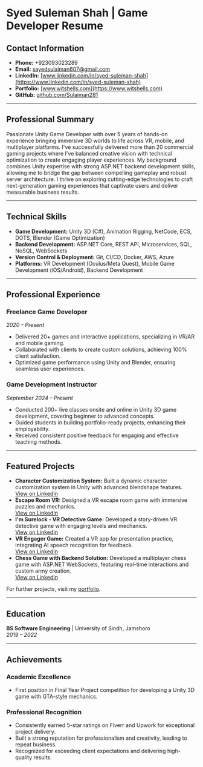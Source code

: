 # Syed Suleman Shah | Game Developer Resume

## Contact Information
- **Phone:** +923093023289
- **Email:** [sayedsulaiman607@gmail.com](mailto:sayedsulaiman607@gmail.com)
- **LinkedIn:** [www.linkedin.com/in/syed-suleman-shah](https://www.linkedin.com/in/syed-suleman-shah)
- **Portfolio:** [www.witshells.com](https://www.witshells.com)
- **GitHub:** [github.com/Sulaiman281](https://github.com/Sulaiman281)

---

## Professional Summary
Passionate Unity Game Developer with over 5 years of hands-on experience bringing immersive 3D worlds to life across VR, mobile, and multiplayer platforms. I've successfully delivered more than 20 commercial gaming projects where I've balanced creative vision with technical optimization to create engaging player experiences. My background combines Unity expertise with strong ASP.NET backend development skills, allowing me to bridge the gap between compelling gameplay and robust server architecture. I thrive on exploring cutting-edge technologies to craft next-generation gaming experiences that captivate users and deliver measurable business results.

---

## Technical Skills
- **Game Development:** Unity 3D (C#), Animation Rigging, NetCode, ECS, DOTS, Blender (Game Optimization)
- **Backend Development:** ASP.NET Core, REST API, Microservices, SQL, NoSQL, WebSockets
- **Version Control & Deployment:** Git, CI/CD, Docker, AWS, Azure
- **Platforms:** VR Development (Oculus/Meta Quest), Mobile Game Development (iOS/Android), Backend Development

---

## Professional Experience

### Freelance Game Developer  
*2020 – Present*  
- Delivered 20+ games and interactive applications, specializing in VR/AR and mobile gaming.
- Collaborated with clients to create custom solutions, achieving 100% client satisfaction.
- Optimized game performance using Unity and Blender, ensuring seamless user experiences.

### Game Development Instructor  
*September 2024 – Present*  
- Conducted 200+ live classes onsite and online in Unity 3D game development, covering beginner to advanced concepts.
- Guided students in building portfolio-ready projects, enhancing their employability.
- Received consistent positive feedback for engaging and effective teaching methods.

---

## Featured Projects
- **Character Customization System:** Built a dynamic character customization system in Unity with advanced blendshape features.  
  [View on LinkedIn](https://www.linkedin.com/in/syed-suleman-shah/detail/recent-activity/shares/)
- **Escape Room VR:** Designed a VR escape room game with immersive puzzles and mechanics.  
  [View on LinkedIn](https://www.linkedin.com/in/syed-suleman-shah/detail/recent-activity/shares/)
- **I'm Surelock - VR Detective Game:** Developed a story-driven VR detective game with engaging levels and mechanics.  
  [View on LinkedIn](https://www.linkedin.com/in/syed-suleman-shah/detail/recent-activity/shares/)
- **VR Engager Game:** Created a VR app for presentation practice, integrating AI speech recognition for feedback.  
  [View on LinkedIn](https://www.linkedin.com/in/syed-suleman-shah/detail/recent-activity/shares/)
- **Chess Game with Backend Solution:** Developed a multiplayer chess game with ASP.NET WebSockets, featuring real-time interactions and custom army creation.  
  [View on LinkedIn](https://www.linkedin.com/in/syed-suleman-shah/detail/recent-activity/shares/)

For further projects, visit my [portfolio](https://www.witshells.com).

---

## Education
**BS Software Engineering** | University of Sindh, Jamshoro  
*2019 – 2022*

---

## Achievements

### Academic Excellence
- First position in Final Year Project competition for developing a Unity 3D game with GTA-style mechanics.

### Professional Recognition
- Consistently earned 5-star ratings on Fiverr and Upwork for exceptional project delivery.
- Built a strong reputation for professionalism and creativity, leading to repeat business.
- Recognized for exceeding client expectations and delivering high-quality results.

